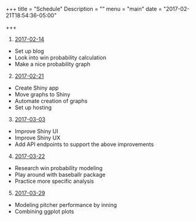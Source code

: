 +++
title = "Schedule"
Description = ""
menu = "main"
date = "2017-02-21T18:54:36-05:00"

+++

1. [2017-02-14][1]
  * Set up blog
  * Look into win probability calculation
  * Make a nice probability graph

2. [2017-02-21][2]
  * Create Shiny app
  * Move graphs to Shiny
  * Automate creation of graphs
  * Set up hosting

3. [2017-03-03][3]
  * Improve Shiny UI
  * Improve Shiny UX
  * Add API endpoints to support the above improvements

4. [2017-03-22][4]
  * Research win probability modeling
  * Play around with baseballr package
  * Practice more specific analysis

5. [2017-03-29][5]
  * Modeling pitcher performance by inning
  * Combining ggplot plots


[1]: https://baseball.benbailey.me/2017/02/descriptions-and-probabilities/
[2]: https://baseball.benbailey.me/2017/02/an-app/
[3]: https://baseball.benbailey.me/2017/03/events-and-dynamic-ui/
[4]: https://baseball.benbailey.me/2017/03/carl-edwards-jr-bad-day-great-year/
[5]: https://baseball.benbailey.me/2017/03/starters-through-innings/
